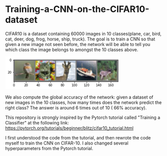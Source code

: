 # Training-a-CNN-on-the-CIFAR10-dataset

CIFAR10 is a dataset containing 60000 images in 10 classes(plane, car, bird, cat, deer, dog, frog, horse, ship, truck).
The goal is to train a CNN so that given a new image not seen before, the network will be able to tell you which class 
the image belongs to amongst the 10 classes above.

![Images from CIFAR10](https://github.com/SohrabSamimi/Training-a-CNN-on-the-CIFAR10-dataset/blob/main/cifar10.png)

We also compute the global accuracy of the network: given a dataset of new images in the 10 classes, how many times does
the network predict the right class? The answer is around 6 times out of 10 ( 66% accuracy).

This repository is strongly inspired by the Pytorch tutorial called "Training a Classifier" at the following link:
https://pytorch.org/tutorials/beginner/blitz/cifar10_tutorial.html
           
I first understood the code from the tutorial, and then rewrote the code myself to train the CNN on CIFAR-10.
I also changed several hyperparameters from the Pytorch tutorial.
